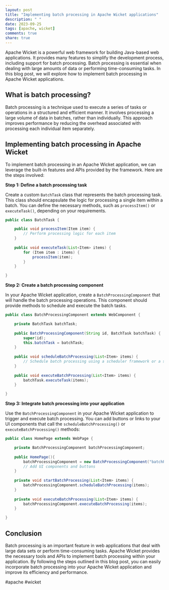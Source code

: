```yaml
---
layout: post
title: "Implementing batch processing in Apache Wicket applications"
description: " "
date: 2023-09-25
tags: [apache, wicket]
comments: true
share: true
---
```


Apache Wicket is a powerful web framework for building Java-based web applications. It provides many features to simplify the development process, including support for batch processing. Batch processing is essential when dealing with large amounts of data or performing time-consuming tasks. In this blog post, we will explore how to implement batch processing in Apache Wicket applications.

## What is batch processing?

Batch processing is a technique used to execute a series of tasks or operations in a structured and efficient manner. It involves processing a large volume of data in batches, rather than individually. This approach improves performance by reducing the overhead associated with processing each individual item separately.

## Implementing batch processing in Apache Wicket

To implement batch processing in an Apache Wicket application, we can leverage the built-in features and APIs provided by the framework. Here are the steps involved:

**Step 1: Define a batch processing task**

Create a custom `BatchTask` class that represents the batch processing task. This class should encapsulate the logic for processing a single item within a batch. You can define the necessary methods, such as `processItem()` or `executeTask()`, depending on your requirements.

```java
public class BatchTask {

    public void processItem(Item item) {
        // Perform processing logic for each item
    }
    
    public void executeTask(List<Item> items) {
        for (Item item : items) {
            processItem(item);
        }
    }

}
```

**Step 2: Create a batch processing component**

In your Apache Wicket application, create a `BatchProcessingComponent` that will handle the batch processing operations. This component should provide methods to schedule and execute the batch tasks.

```java
public class BatchProcessingComponent extends WebComponent {

    private BatchTask batchTask;
    
    public BatchProcessingComponent(String id, BatchTask batchTask) {
        super(id);
        this.batchTask = batchTask;
    }
    
    public void scheduleBatchProcessing(List<Item> items) {
        // Schedule batch processing using a scheduler framework or a simple timer
    }
    
    public void executeBatchProcessing(List<Item> items) {
        batchTask.executeTask(items);
    }

}
```

**Step 3: Integrate batch processing into your application**

Use the `BatchProcessingComponent` in your Apache Wicket application to trigger and execute batch processing. You can add buttons or links to your UI components that call the `scheduleBatchProcessing()` or `executeBatchProcessing()` methods:

```java
public class HomePage extends WebPage {

    private BatchProcessingComponent batchProcessingComponent;
    
    public HomePage(){
        batchProcessingComponent = new BatchProcessingComponent("batchProcessingComponent", new BatchTask());
        // Add UI components and buttons
    }
    
    private void startBatchProcessing(List<Item> items) {
        batchProcessingComponent.scheduleBatchProcessing(items);
    }
    
    private void executeBatchProcessing(List<Item> items) {
        batchProcessingComponent.executeBatchProcessing(items);
    }

}
```

## Conclusion

Batch processing is an important feature in web applications that deal with large data sets or perform time-consuming tasks. Apache Wicket provides the necessary tools and APIs to implement batch processing within your application. By following the steps outlined in this blog post, you can easily incorporate batch processing into your Apache Wicket application and improve its efficiency and performance.

#apache #wicket